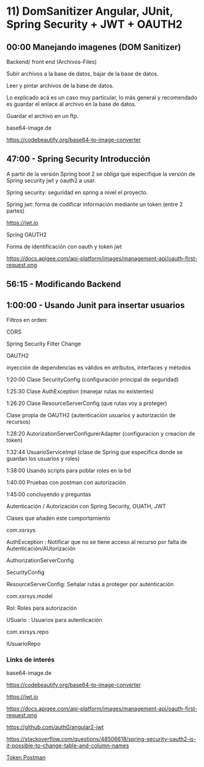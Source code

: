# 11) DomSanitizer Angular, JUnit, Spring Security + JWT + OAUTH2

## **00:00 Manejando imagenes (DOM Sanitizer)**

Backend/ front end (Archivos-Files)

Subir archivos a la base de datos, bajar de la base de datos.

Leer y pintar archivos de la base de datos.

Lo explicado acá es un caso muy particular, lo más general y recomendado es guardar el enlace al archivo en la base de datos.

Guardar el archivo en un ftp.

base64-image.de

https://codebeautify.org/base64-to-image-converter

## **47:00 - Spring Security Introducción**

A partir de la versión Spring boot 2 se obliga que especifique la versión de Spring security jwt y oauth2 a usar.

Spring security: seguridad en spring a nivel el proyecto.

Spring jwt: forma de codificar información mediante un token (entre 2 partes)

https://jwt.io

Spring OAUTH2

Forma de identificación con oauth y token jwt

https://docs.apigee.com/api-platform/images/management-api/oauth-first-request.png

## **56:15 - Modificando Backend**

## **1:00:00 - Usando Junit para insertar usuarios**

Filtros en orden:

CORS

Spring Security Filter Change

OAUTH2

inyección de dependencias es válidos en atributos, interfaces y métodos

1:20:00 Clase SecurityConfig (configuración principal de seguridad)

1:25:30 Clase AuthException (manejar rutas no existentes)

1:26:20 Clase ResourceServerConfig (que rutas voy a proteger)

Clase propia de OAUTH2 (autenticación usuarios y autorización de recursos)

1:28:20 AutorizationServerConfigurerAdapter (configuracion y creacion de token)

1:32:44 UsuarioServiceImpl (clase de Spring que especifica donde se guardan los usuarios y roles)

1:38:00 Usando scripts para poblar roles en la bd

1:40:00 Pruebas con postman con autorización

1:45:00 concluyendo y preguntas

Autenticación / Autorización con Spring Security, OUATH, JWT

Clases que añaden este comportamiento

com.xsrsys

AuthException : Notificar que no se tiene acceso al recurso por falta de Autenticación/AUtorización

AuthorizationServerConfig

SecurityConfig

ResourceServerConfig: Señalar rutas a proteger por autenticación

com.xsrsys.model

Rol: Roles para autorización

USuario : Usuarios para autenticación

com.xsrsys.repo

IUsuarioRepo

### Links de interés

base64-image.de

https://codebeautify.org/base64-to-image-converter

https://jwt.io

https://docs.apigee.com/api-platform/images/management-api/oauth-first-request.png

https://github.com/auth0/angular2-jwt

https://stackoverflow.com/questions/48506618/spring-security-oauth2-is-it-possible-to-change-table-and-column-names

[Token Postman](https://drive.google.com/file/d/1Tatevg0sjiveSg90emJn_Jr2K_Zx93hz/view?usp=sharing)
